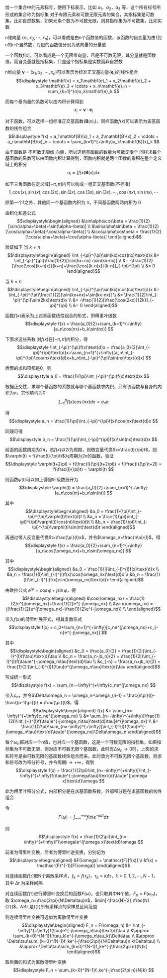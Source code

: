 给一个集合中的元素标号，使用下标表示，比如 $a_1$，$a_2$，$a_3$ 等，这个所有标号所形成的集合称为指标集
对于有限元素和可数无限元素的集合，其指标集是可数集，比如自然数集，如果元素个数为不可数无限，则其指标集为不可数集，比如实数

n维向量 $(x_1,x_2,\cdots,x_n)$，可以看成是由n个函数值的函数，该函数的自变量为由1到n的n个自然数，对应的函数值分别为该向量的分量值

一个函数$f(x)$，可以看成是一个无限维向量，且是不可数无限，其分量就是函数值，而自变量就是指标集，只是这个指标集是实数而非自然数

n维向量 $\mathbf{v} = (x_1,x_2,\cdots,x_n)$可以表示为标准正交基向量$\{\mathbf{e}_i\}$的线性组合
$$\displaystyle
\mathbf{v} = x_1\mathbf{e}_1 +  x_2\mathbf{e}_2 +  x_3\mathbf{e}_3 + \cdots +  x_n\mathbf{e}_n = \sum_{k=1}^{n}x_k\mathbf{e}_k
$$

而每个基向量的系数可以由内积计算得到
$$\displaystyle
x_i = \mathbf{v}\cdot\mathbf{e}_i
$$

对于函数，可以选择一组标准正交基函数$\{\mathbf{B}(x)_i\}$，同样函数$f(x)$可以表示为该基函数的线性组合
$$\displaystyle
f(x) = a_1\mathbf{B}(x)_1 + a_2\mathbf{B}(x)_2 + \cdots + a_n\mathbf{B}(x)_n + \cdots = \sum_{k=1}^{+\infty}a_k\mathbf{B}(x)_k
$$

由于函数是 不可数无限维 向量，所以这组基函数的数量为可数无限个
同样求每个基函数的系数可以由函数内积计算得到，函数内积就是两个函数的乘积在整个定义域上的积分
$$\displaystyle
a_i = \int{f(x)}\mathbf{B}(x)_i\text{d}x
$$

如下三角函数在定义域$[-\pi,\pi]$内可以构成一组正交基函数(不标准)
$$\displaystyle
1,\cos(x),\sin(x),\cos(2x),\sin(2x),\cos(3x),\sin(3x),\cdots,\cos(nx),\sin(nx),\cdots
$$

除第一个1之外，其他同一个基函数内积为 $\pi$，不同基函数两两内积为 $0$

由积化和差公式
$$\displaystyle\begin{aligned}
&\sin\alpha\cos\beta = \frac{1}{2}[\sin(\alpha+\beta)+\sin(\alpha-\beta)] \\
&\sin\alpha\sin\beta = \frac{1}{2}[\cos(\alpha+\beta)-\cos(\alpha-\beta)] \\
&\cos\alpha\cos\beta = \frac{1}{2}[\cos(\alpha+\beta)+\cos(\alpha-\beta)]
\end{aligned}$$

验证如下
当 $k \neq n$
$$\displaystyle\begin{aligned}
\int_{-\pi}^{\pi}\sin(kx)\cos(nx)\text{d}x &= \int_{-\pi}^{\pi}\frac{1}{2}[\sin(kx+nx)+\sin(kx-nx)] \\
&= -\frac{1}{2}
[\frac{\cos[(k+n)x]}{k+n}+\frac{\cos[(k-n)x]}{k-n}]_{-\pi}^{\pi} \\
&= 0
\end{aligned}$$

当 $k = n$
$$\displaystyle\begin{aligned}
\int_{-\pi}^{\pi}\sin(kx)\cos(nx)\text{d}x &= \int_{-\pi}^{\pi}\frac{1}{2}[\sin(kx+nx)+\sin(kx-nx)] \\
&= \frac{1}{2}\int_{-\pi}^{\pi}\sin(2kx)\text{d}x \\
&= -\frac{1}{2}[\frac{\cos(2kx)}{2k}]_{-\pi}^{\pi} \\
&= 0
\end{aligned}$$

函数$f(x)$表示为上述基函数线性组合的形式，即傅里叶级数
$$\displaystyle
f(x) = \frac{a_0}{2}+\sum_{k=1}^{+\infty}[a_n\cos(nx)+b_k\sin(nx)]
$$

下面求这些系数
对$f(x)$在$[-\pi,\pi]$内积分，得
$$\displaystyle
\int_{-\pi}^{\pi}f(x)\text{d}x = \frac{a_0}{2}\int_{-\pi}^{\pi}\text{d}x+\sum_{n=1}^{+\infty}[a_n\int_{-\pi}^{\pi}\cos(nx)\text{d}x+b_n\int_{-\pi}^{\pi}\sin(nx)\text{d}x]
$$

后面的求和项都是0，则
$$\displaystyle
a_0 = \frac{1}{\pi}\int_{-\pi}^{\pi}f(x)\text{d}x
$$

根据正交性，求哪个基函数的系数就与哪个基函数求内积，只有该函数与自身的内积为$\pi$，其他项均为0
$$\displaystyle
\int_{-\pi}^{\pi}f(x)\cos(nx)\text{d}x = a_n\pi
$$

得
$$\displaystyle
a_n = \frac{1}{\pi}\int_{-\pi}^{\pi}f(x)\cos(nx)\text{d}x
$$

同理可得
$$\displaystyle
b_n = \frac{1}{\pi}\int_{-\pi}^{\pi}f(x)\sin(nx)\text{d}x
$$

前面的函数周期为$2\pi$，若$f(x)$以$2l$为周期，则做变量代换$x=\frac{l}{\pi}t$，则$\varphi(t) = f(\frac{l}{\pi}t)$为周期为$2\pi$的函数，验证
$$\displaystyle
\varphi(t+2\pi) = f(\frac{l}{\pi}(t+2\pi)) = f(\frac{l}{\pi}t+2l) = f(\frac{l}{\pi}t) = \varphi(t)
$$

则函数$\varphi(t)$可以如上傅里叶级数展开为
$$\displaystyle
\varphi(t) = \frac{a_0}{2}+\sum_{n=1}^{+\infty}[a_n\cos(nt)+b_n\sin(nt)]
$$

其中
$$\displaystyle\begin{aligned}
&a_0 = \frac{1}{\pi}\int_{-\pi}^{\pi}\varphi(t)\text{d}t \\
&a_n = \frac{1}{\pi}\int_{-\pi}^{\pi}\varphi(t)\cos(nt)\text{d}t \\
&b_n = \frac{1}{\pi}\int_{-\pi}^{\pi}\varphi(t)\sin(nt)\text{d}t
\end{aligned}$$

再通过带入反变量代换$t=\frac{\pi}{l}x$，并令$\omega_n=\frac{n\pi}{l}$，得
$$\displaystyle
f(x) = \frac{a_0}{2}+\sum_{n=1}^{+\infty}[a_n\cos(\omega_nx)+b_n\sin(\omega_nx)]
$$

其中
$$\displaystyle\begin{aligned}
&a_0 = \frac{1}{l}\int_{-l}^{l}f(x)\text{d}x \\
&a_n = \frac{1}{l}\int_{-l}^{l}f(x)\cos(\omega_nx)\text{d}x \\
&b_n = \frac{1}{l}\int_{-l}^{l}f(x)\sin(\omega_nx)\text{d}x
\end{aligned}$$

由欧拉公式 $e^{j\varphi} = \cos\varphi+j\sin\varphi$，得
$$\displaystyle\begin{aligned}
&\cos(\omega_nx) = \frac{1}{2}e^{j\omega_nx}+\frac{1}{2}e^{-j\omega_nx} \\
&\sin(\omega_nx) = -j(\frac{1}{2}e^{j\omega_nx}-\frac{1}{2}e^{-j\omega_nx}) \\
\end{aligned}$$

带入$f(x)$的傅里叶展开式，得其复数形式
$$\displaystyle
f(x) = c_0+\sum_{n=1}^{+\infty}[c_ne^{j\omega_nx}+c_{-n}e^{-j\omega_nx}]
$$

其中
$$\displaystyle\begin{aligned}
&c_0 = \frac{a_0}{2} = \frac{1}{2l}\int_{-l}^{l}f(\tau)\text{d}\tau \\
&c_n = \frac{a_n-jb_n}{2} = \frac{1}{2l}\int_{-l}^{l}f(\tau)e^{-j\omega_n\tau}\text{d}\tau \\
&c_{-n} = \frac{a_n+jb_n}{2} = \frac{1}{2l}\int_{-l}^{l}f(\tau)e^{j\omega_n\tau}\text{d}\tau
\end{aligned}$$

写成统一形式
$$\displaystyle
f(x) = \sum_{n=-\infty}^{+\infty}c_ne^{j\omega_nx}
$$

带入$c_n$，并令$\Delta\omega_n = \omega_n-\omega_{n-1} = \frac{n\pi}{l}-\frac{(n-1)\pi}{l} = \frac{\pi}{l}$，得
$$\displaystyle\begin{aligned}
f(x) &= \sum_{n=-\infty}^{+\infty}c_ne^{j\omega_nx} \\
&= \sum_{n=-\infty}^{+\infty}[\frac{1}{2l}\int_{-l}^{l}f(\tau)e^{-j\omega_n\tau}\text{d}\tau]e^{j\omega_nx} \\
&= \frac{1}{2\pi}\sum_{n=-\infty}^{+\infty}[\int_{-l}^{l}f(\tau)e^{-j\omega_n\tau}\text{d}\tau]e^{j\omega_nx}\Delta\omega_n
\end{aligned}$$

每个$\omega_n$都对应一个n值，也对应一个基函数，这是一个可数无限的指标集，如果指标集为不可数无限，则对应不可数无限个基函数，此时有$\Delta\omega_n\to0$时，上面的求和符号是由可数无限的基函数线性组合而来，此时改为不可数无限个基函数，则求和符号改为积分符号，并令周期$l\to+\infty$，得到
$$\displaystyle
f(x) = \frac{1}{2\pi}\int_{n=-\infty}^{+\infty}[\int_{-\infty}^{+\infty}f(\tau)e^{-j\omega\tau}\text{d}\tau]e^{j\omega x}\text{d}\omega
$$

此为傅里叶积分公式，内部积分是在求基函数系数，外部积分是在求基函数的线性组合

令
$$\displaystyle
F(\omega) = \int_{-\infty}^{+\infty}f(\tau)e^{-j\omega\tau}\text{d}\tau
$$

则
$$\displaystyle
f(x) = \frac{1}{2\pi}\int_{n=-\infty}^{+\infty}F(\omega)e^{j\omega x}\text{d}\omega
$$

前者为傅里叶变换，后者为傅里叶逆变换，分别记为
$$\displaystyle\begin{aligned}
&F(\omega) = \mathscr{F}[f(x)] \\
&f(x) = \mathscr{F}^{-1}[F(\omega)]
\end{aligned}$$


对连续函数$f(\tau)$取N个离散采样点，$f_k = f(\tau_k)$，$\tau_k = k\Delta\tau$，$k = 0,1,2,\cdots,N-1$，其中 $\Delta\tau$ 为采样间隔

对连续函数$f(\tau)$进行傅里叶变换后的函数$F(\omega)$，也只取其中N个值，$F_n=F(\omega_n)$，取 $\omega_n=\frac{2\pi}{N\Delta\tau}n$，$n\in[-\frac{N}{2},\frac{N}{2}]$，$N\Delta\tau$ 是$f(\tau)$所有采样点的采样总区间范围

则连续傅里叶变换可近似为离散傅里叶变换
$$\displaystyle\begin{aligned}
F_n = F(\omega_n) &= \int_{-\infty}^{+\infty}f(\tau)e^{-j\omega_n\tau}\text{d}\tau \\
&\approx \sum_{k=0}^{N-1}f(\tau_k)e^{-j\omega_n\tau_k}\Delta\tau \\
&\approx \Delta\tau\sum_{k=0}^{N-1}f_ke^{-j\frac{2\pi}{N\Delta\tau}n k\Delta\tau} \\
&\approx \Delta\tau\sum_{k=0}^{N-1}f_ke^{-j\frac{2\pi n}{N}k}
\end{aligned}$$

取后面的和式为离散傅里叶变换
$$\displaystyle
F_n = \sum_{k=0}^{N-1}f_ke^{-j\frac{2\pi n}{N}k}
$$
